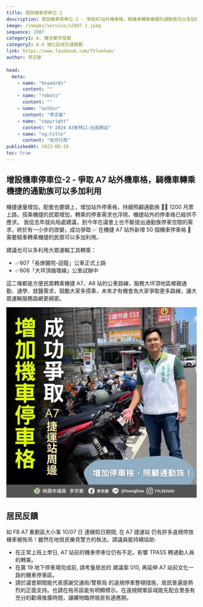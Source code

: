 ```yaml
---
title: 增設機車停車位-2
description: 增設機車停車位-2 - 爭取A7站外機車格，騎機車轉乘機捷的通勤族可以多加利用
image: /images/service/s2007-1.jpeg
sequence: 2007
category1: A. 健全都市發展
category2: A.4 強化區域交通規劃
link: https://www.facebook.com/TYleehao/
author: 李宗豪

head:
  meta:
    - name: "keywords"
      content: ""
    - name: "robots"
      content: ""
    - name: "author"
      content: "李宗豪"
    - name: "copyright"
      content: "© 2024 A7新林口-社區網站"
    - name: "og:title"
      content: "地方行政"
publishedAt: 2023-08-19
toc: true
---
```


## 增設機車停車位-2 - 爭取 A7 站外機車格，騎機車轉乘機捷的通勤族可以多加利用

機捷運量增加，配套也要跟上，增加站外停車格，持續照顧通勤族 🙌🏻 1200 月票上路，搭乘機捷的民眾增加，轉乘的停車需求也浮現，機捷站外的停車格已經供不應求。 我從去年就向局處建議，到今年在議會上也不斷提出通勤族停車空間的需求，終於有一小步的改變，成功爭取 ✅ 在機捷 A7 站外新增 50 個機車停車格 🎉 需要騎車轉乘機捷的民眾可以多加利用。

建議也可以多利用大眾運輸工具轉乘：

- ✅607「長庚醫院-迴龍」公車正式上路
- ✅606「大坪頂循環線」公車試辦中

這二條都是方便民眾轉乘機捷 A7、A8 站的公車路線，服務大坪頂地區鄉親通勤、通學、就醫需求，鼓勵大家多搭乘，未來才有機會為大家爭取更多路線，讓大眾運輸服務路網更綿密。

![s2007-1.jpeg](/images/service/s2007-1.jpeg)

## 居民反饋

如 FB A7 重劃區大小事 10/07 日 連續假日期間, 在 A7 捷運站 仍有許多違規停放機車被拖吊！雖然在地居民樂見警方的執法，請議員能持續協助:

- 在正常上班上學日, A7 站前的機車停車位仍有不足。影響 TPASS 轉通勤人員的轉乘。
- 在廣 19 地下停車場完成前, 請考量居民的 建議案 010, 再延伸 A7 站前文化一路的機車停車區。
- 請於議會期間能代表感謝交通局/警察局 的違規停車整頓措施，居民普遍是熱烈的正面支持。也請在拖吊區能有明顯標示。在違規開單區域能先配合里長有充分的勸導推廣時間，讓購物臨停居民有適應期。
